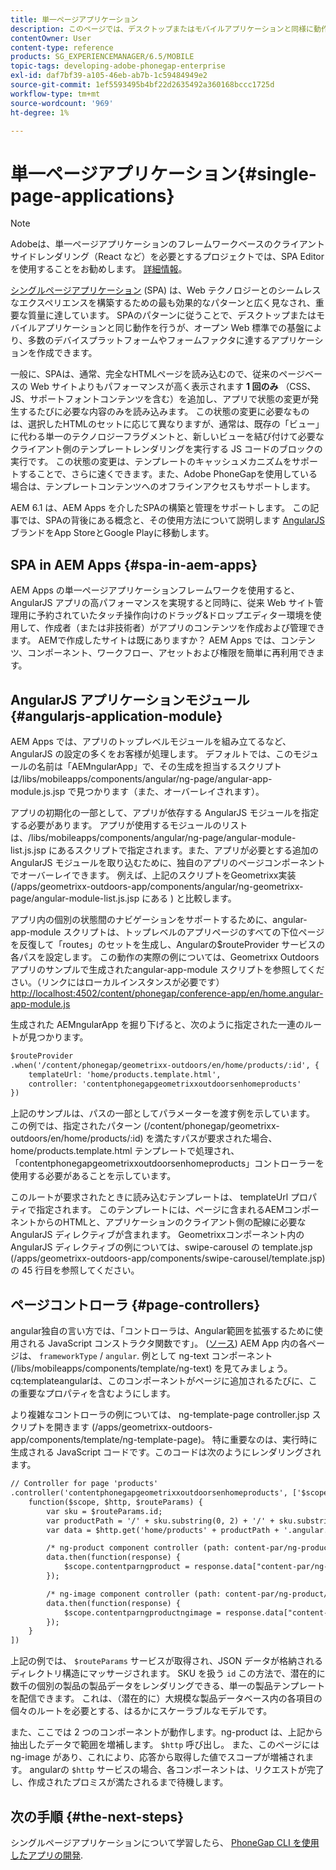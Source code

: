 ```yaml
---
title: 単一ページアプリケーション
description: このページでは、デスクトップまたはモバイルアプリケーションと同様に動作するアプリケーションを作成できる、単一ページアプリケーションについて説明します。
contentOwner: User
content-type: reference
products: SG_EXPERIENCEMANAGER/6.5/MOBILE
topic-tags: developing-adobe-phonegap-enterprise
exl-id: daf7bf39-a105-46eb-ab7b-1c59484949e2
source-git-commit: 1ef5593495b4bf22d2635492a360168bccc1725d
workflow-type: tm+mt
source-wordcount: '969'
ht-degree: 1%

---
```


# 単一ページアプリケーション{#single-page-applications}

>[!NOTE]
>
>Adobeは、単一ページアプリケーションのフレームワークベースのクライアントサイドレンダリング（React など）を必要とするプロジェクトでは、SPA Editor を使用することをお勧めします。 [詳細情報](/help/sites-developing/spa-overview.md)。

[シングルページアプリケーション](https://en.wikipedia.org/wiki/Single-page_application) (SPA) は、Web テクノロジーとのシームレスなエクスペリエンスを構築するための最も効果的なパターンと広く見なされ、重要な質量に達しています。 SPAのパターンに従うことで、デスクトップまたはモバイルアプリケーションと同じ動作を行うが、オープン Web 標準での基盤により、多数のデバイスプラットフォームやフォームファクタに達するアプリケーションを作成できます。

一般に、SPAは、通常、完全なHTMLページを読み込むので、従来のページベースの Web サイトよりもパフォーマンスが高く表示されます **1 回のみ** （CSS、JS、サポートフォントコンテンツを含む）を追加し、アプリで状態の変更が発生するたびに必要な内容のみを読み込みます。 この状態の変更に必要なものは、選択したHTMLのセットに応じて異なりますが、通常は、既存の「ビュー」に代わる単一のテクノロジーフラグメントと、新しいビューを結び付けて必要なクライアント側のテンプレートレンダリングを実行する JS コードのブロックの実行です。 この状態の変更は、テンプレートのキャッシュメカニズムをサポートすることで、さらに速くできます。また、Adobe PhoneGapを使用している場合は、テンプレートコンテンツへのオフラインアクセスもサポートします。

AEM 6.1 は、AEM Apps を介したSPAの構築と管理をサポートします。 この記事では、SPAの背後にある概念と、その使用方法について説明します [AngularJS](https://angularjs.org/) ブランドをApp StoreとGoogle Playに移動します。

## SPA in AEM Apps {#spa-in-aem-apps}

AEM Apps の単一ページアプリケーションフレームワークを使用すると、AngularJS アプリの高パフォーマンスを実現すると同時に、従来 Web サイト管理用に予約されていたタッチ操作向けのドラッグ&amp;ドロップエディター環境を使用して、作成者（または非技術者）がアプリのコンテンツを作成および管理できます。 AEMで作成したサイトは既にありますか？ AEM Apps では、コンテンツ、コンポーネント、ワークフロー、アセットおよび権限を簡単に再利用できます。

## AngularJS アプリケーションモジュール {#angularjs-application-module}

AEM Apps では、アプリのトップレベルモジュールを組み立てるなど、AngularJS の設定の多くをお客様が処理します。 デフォルトでは、このモジュールの名前は「AEMngularApp」で、その生成を担当するスクリプトは/libs/mobileapps/components/angular/ng-page/angular-app-module.js.jsp で見つかります（また、オーバーレイされます）。

アプリの初期化の一部として、アプリが依存する AngularJS モジュールを指定する必要があります。 アプリが使用するモジュールのリストは、/libs/mobileapps/components/angular/ng-page/angular-module-list.js.jsp にあるスクリプトで指定されます。また、アプリが必要とする追加の AngularJS モジュールを取り込むために、独自のアプリのページコンポーネントでオーバーレイできます。 例えば、上記のスクリプトをGeometrixx実装 (/apps/geometrixx-outdoors-app/components/angular/ng-geometrixx-page/angular-module-list.js.jsp にある ) と比較します。

アプリ内の個別の状態間のナビゲーションをサポートするために、angular-app-module スクリプトは、トップレベルのアプリページのすべての下位ページを反復して「routes」のセットを生成し、Angularの$routeProvider サービスの各パスを設定します。 この動作の実際の例については、Geometrixx Outdoorsアプリのサンプルで生成されたangular-app-module スクリプトを参照してください。（リンクにはローカルインスタンスが必要です） [http://localhost:4502/content/phonegap/conference-app/en/home.angular-app-module.js](http://localhost:4502/content/phonegap/conference-app/en/home.angular-app-module.js)

生成された AEMngularApp を掘り下げると、次のように指定された一連のルートが見つかります。

```xml
$routeProvider
.when('/content/phonegap/geometrixx-outdoors/en/home/products/:id', {
    templateUrl: 'home/products.template.html',
    controller: 'contentphonegapgeometrixxoutdoorsenhomeproducts'
})
```

上記のサンプルは、パスの一部としてパラメーターを渡す例を示しています。 この例では、指定されたパターン (/content/phonegap/geometrixx-outdoors/en/home/products/:id) を満たすパスが要求された場合、home/products.template.html テンプレートで処理され、「contentphonegapgeometrixxoutdoorsenhomeproducts」コントローラーを使用する必要があることを示しています。

このルートが要求されたときに読み込むテンプレートは、 templateUrl プロパティで指定されます。 このテンプレートには、ページに含まれるAEMコンポーネントからのHTMLと、アプリケーションのクライアント側の配線に必要な AngularJS ディレクティブが含まれます。 Geometrixxコンポーネント内の AngularJS ディレクティブの例については、swipe-carousel の template.jsp (/apps/geometrixx-outdoors-app/components/swipe-carousel/template.jsp) の 45 行目を参照してください。

## ページコントローラ {#page-controllers}

angular独自の言い方では、「コントローラは、Angular範囲を拡張するために使用される JavaScript コンストラクタ関数です」。 ([ソース](https://docs.angularjs.org/guide/controller)) AEM App 内の各ページは、 `frameworkType` / `angular`. 例として ng-text コンポーネント (/libs/mobileapps/components/template/ng-text) を見てみましょう。cq:templateangularは、このコンポーネントがページに追加されるたびに、この重要なプロパティを含むようにします。

より複雑なコントローラの例については、 ng-template-page controller.jsp スクリプトを開きます (/apps/geometrixx-outdoors-app/components/template/ng-template-page)。 特に重要なのは、実行時に生成される JavaScript コードです。このコードは次のようにレンダリングされます。

```xml
// Controller for page 'products'
.controller('contentphonegapgeometrixxoutdoorsenhomeproducts', ['$scope', '$http', '$routeParams',
    function($scope, $http, $routeParams) {
        var sku = $routeParams.id;
        var productPath = '/' + sku.substring(0, 2) + '/' + sku.substring(0, 4) + '/' + sku;
        var data = $http.get('home/products' + productPath + '.angular.json' + cacheKiller);

        /* ng-product component controller (path: content-par/ng-product) */
        data.then(function(response) {
            $scope.contentparngproduct = response.data["content-par/ng-product"].items;
        });

        /* ng-image component controller (path: content-par/ng-product/ng-image) */
        data.then(function(response) {
            $scope.contentparngproductngimage = response.data["content-par/ng-product/ng-image"].items;
        });
    }
])
```

上記の例では、 `$routeParams` サービスが取得され、JSON データが格納されるディレクトリ構造にマッサージされます。 SKU を扱う `id` この方法で、潜在的に数千の個別の製品の製品データをレンダリングできる、単一の製品テンプレートを配信できます。 これは、（潜在的に）大規模な製品データベース内の各項目の個々のルートを必要とする、はるかにスケーラブルなモデルです。

また、ここでは 2 つのコンポーネントが動作します。ng-product は、上記から抽出したデータで範囲を増補します。 `$http` 呼び出し。 また、このページには ng-image があり、これにより、応答から取得した値でスコープが増補されます。 angularの `$http` サービスの場合、各コンポーネントは、リクエストが完了し、作成されたプロミスが満たされるまで待機します。

## 次の手順 {#the-next-steps}

シングルページアプリケーションについて学習したら、 [PhoneGap CLI を使用したアプリの開発](/help/mobile/phonegap-apps-pg-cli.md).
